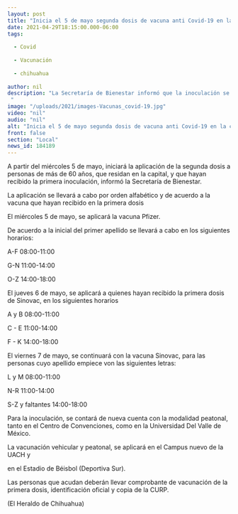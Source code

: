 ```yaml
---
layout: post
title: "Inicia el 5 de mayo segunda dosis de vacuna anti Covid-19 en la ciudad"
date: 2021-04-29T18:15:00.000-06:00
tags:
  
  - Covid
  
  - Vacunación
  
  - chihuahua
  
author: nil
description: "La Secretaría de Bienestar informó que la inoculación se realizará según la inicial del primer apellido "
image: "/uploads/2021/images-Vacunas_covid-19.jpg"
video: "nil"
audio: "nil"
alt: "Inicia el 5 de mayo segunda dosis de vacuna anti Covid-19 en la ciudad"
front: false
section: "Local"
news_id: 184189
---
```


A partir del miércoles 5 de mayo, iniciará la aplicación de la segunda dosis a personas de más de 60 años, que residan en la capital, y que hayan recibido la primera inoculación, informó la Secretaría de Bienestar.

La aplicación se llevará a cabo por orden alfabético y de acuerdo a la vacuna que hayan recibido en la primera dosis

El miércoles 5 de mayo, se aplicará la vacuna Pfizer.

De acuerdo a la inicial del primer apellido se llevará a cabo en los siguientes horarios:

A-F 08:00-11:00

G-N 11:00-14:00

O-Z 14:00-18:00

El jueves 6 de mayo, se aplicará a quienes hayan recibido la primera dosis de Sinovac, en los siguientes horarios

A y B 08:00-11:00

C - E 11:00-14:00

F - K 14:00-18:00

El viernes 7 de mayo, se continuará con la vacuna Sinovac, para las personas cuyo apellido empiece von las siguientes letras:

L y M 08:00-11:00

N-R 11:00-14:00

S-Z y faltantes 14:00-18:00

Para la inoculación, se contará de nueva cuenta con la modalidad peatonal, tanto en el Centro de Convenciones, como en la Universidad Del Valle de México.

La vacunación vehicular y peatonal, se aplicará en el Campus nuevo de la UACH y

en el Estadio de Béisbol (Deportiva Sur).

Las personas que acudan deberán llevar comprobante de vacunación de la primera dosis, identificación oficial y copia de la CURP.

(El Heraldo de Chihuahua)